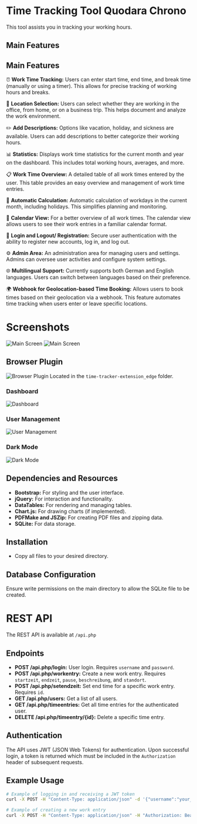 # Time Tracking Tool Quodara Chrono

This tool assists you in tracking your working hours.

## Main Features

## Main Features

⏰ **Work Time Tracking:** Users can enter start time, end time, and break time (manually or using a timer). This allows for precise tracking of working hours and breaks.

📍 **Location Selection:** Users can select whether they are working in the office, from home, or on a business trip. This helps document and analyze the work environment.

✏️ **Add Descriptions:** Options like vacation, holiday, and sickness are available. Users can add descriptions to better categorize their working hours.

📊 **Statistics:** Displays work time statistics for the current month and year on the dashboard. This includes total working hours, averages, and more.

📋 **Work Time Overview:** A detailed table of all work times entered by the user. This table provides an easy overview and management of work time entries.

🧮 **Automatic Calculation:** Automatic calculation of workdays in the current month, including holidays. This simplifies planning and monitoring.

📅 **Calendar View:** For a better overview of all work times. The calendar view allows users to see their work entries in a familiar calendar format.

🔑 **Login and Logout/ Registration:** Secure user authentication with the ability to register new accounts, log in, and log out.

⚙️ **Admin Area:** An administration area for managing users and settings. Admins can oversee user activities and configure system settings.

🌐 **Multilingual Support:** Currently supports both German and English languages. Users can switch between languages based on their preference.

🌍 **Webhook for Geolocation-based Time Booking:** Allows users to book times based on their geolocation via a webhook. This feature automates time tracking when users enter or leave specific locations.


# Screenshots
![Main Screen](/assets/mainPage_Screenshot.png)
![Main Screen](/assets/mainPage_Screenshot2.png)

## Browser Plugin

![Browser Plugin](/assets/erweiterung_edge.png) 
Located in the `time-tracker-extension_edge` folder.

### Dashboard

![Dashboard](/assets/Dashboard_Screenshot.png)

### User Management

![User Management](/assets/user_management.png)

### Dark Mode

![Dark Mode](/assets/darkmode.png)



## Dependencies and Resources

- **Bootstrap:** For styling and the user interface.
- **jQuery:** For interaction and functionality.
- **DataTables:** For rendering and managing tables.
- **Chart.js:** For drawing charts (if implemented).
- **PDFMake and JSZip:** For creating PDF files and zipping data.
- **SQLite:** For data storage.

## Installation

- Copy all files to your desired directory.

## Database Configuration

Ensure write permissions on the main directory to allow the SQLite file to be created.

# REST API

The REST API is available at `/api.php`

## Endpoints

- **POST /api.php/login:** User login. Requires `username` and `password`.
- **POST /api.php/workentry:** Create a new work entry. Requires `startzeit`, `endzeit`, `pause`, `beschreibung`, and `standort`.
- **POST /api.php/setendzeit:** Set end time for a specific work entry. Requires `id`.
- **GET /api.php/users:** Get a list of all users.
- **GET /api.php/timeentries:** Get all time entries for the authenticated user.
- **DELETE /api.php/timeentry/{id}:** Delete a specific time entry.

## Authentication

The API uses JWT (JSON Web Tokens) for authentication. Upon successful login, a token is returned which must be included in the `Authorization` header of subsequent requests.

## Example Usage

```sh
# Example of logging in and receiving a JWT token
curl -X POST -H "Content-Type: application/json" -d '{"username":"your_username", "password":"your_password"}' https://yourdomain.com/api.php/login

# Example of creating a new work entry
curl -X POST -H "Content-Type: application/json" -H "Authorization: Bearer your_jwt_token" -d '{"startzeit":"2023-11-15T08:00:00", "endzeit":"2023-11-15T16:00:00", "pause":30, "beschreibung":"Project work", "standort":"Home Office"}' https://yourdomain.com/api.php/workentry
